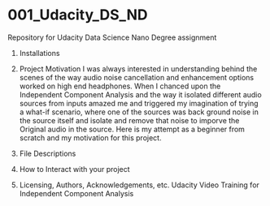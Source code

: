 # 001_Udacity_DS_ND
Repository for Udacity Data Science Nano Degree assignment
1. Installations

2. Project Motivation
I was always interested in understanding behind the scenes of the way audio noise cancellation and enhancement options worked on high end headphones. When I chanced upon the Independent Component Analysis and the way it isolated different audio sources from inputs amazed me and triggered my imagination of trying a what-if scenario, where one of the sources was back ground noise in the source itself and isolate and remove that noise to imporve the Original audio in the source. Here is my attempt as a beginner from scratch and my motivation for this project.

3. File Descriptions

4. How to Interact with your project

5. Licensing, Authors, Acknowledgements, etc.
Udacity Video Training for Independent Component Analysis
